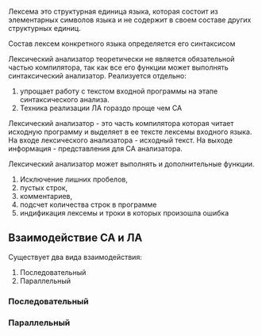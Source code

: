 Лексема это структурная единица языка, которая состоит из элементарных символов языка и не содержит в своем составе других структурных единиц. 

Состав лексем конкретного языка определяется его синтаксисом 

Лексический анализатор теоретически не является обязательной частью компилятора, так как все его функции может выполнять синтаксический анализатор. Реализуется отдельно:
1) упрощает работу с текстом входной программы на этапе синтаксического анализа.
2) Техника реализации ЛА гораздо проще чем СА

Лексический анализатор - это часть компилятора которая читает исходную программу и выделяет в ее тексте лексемы входного языка. На входе лексического анализатора - исходный текст. На выходе информация - представления для СА анализатора. 

Лексический анализатор может выполнять и дополнительные функции. 
1) Исключение лишних пробелов, 
2) пустых строк,
3) комментариев, 
4) подсчет количества строк в программе 
5) индификация лексемы и троки в которых произошла ошибка 

## Взаимодействие СА и ЛА 
Существует два вида взаимодействия:
1. Последовательный
2. Параллельный
### Последовательный

### Параллельный

